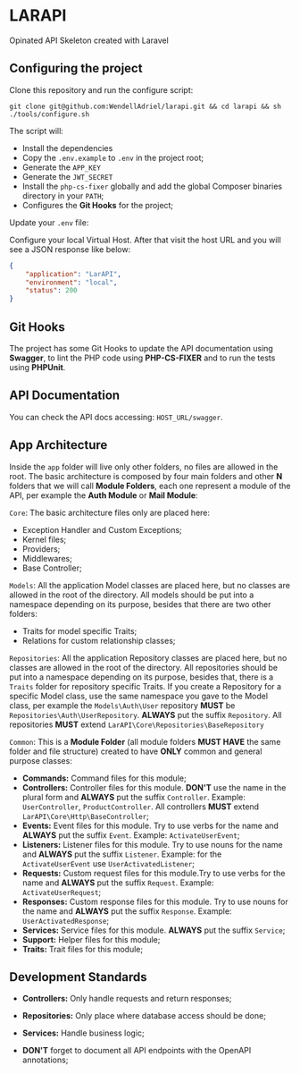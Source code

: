 # LARAPI

Opinated API Skeleton created with Laravel

## Configuring the project

Clone this repository and run the configure script:

```
git clone git@github.com:WendellAdriel/larapi.git && cd larapi && sh ./tools/configure.sh
```

The script will:
- Install the dependencies
- Copy the `.env.example` to `.env` in the project root;
- Generate the `APP_KEY`
- Generate the `JWT_SECRET`
- Install the `php-cs-fixer` globally and add the global Composer binaries directory in your `PATH`;
- Configures the **Git Hooks** for the project;

Update your `.env` file:

Configure your local Virtual Host. After that visit the host URL and you will see a JSON response like below:

```json
{
    "application": "LarAPI",
    "environment": "local",
    "status": 200
}
```

## Git Hooks

The project has some Git Hooks to update the API documentation using **Swagger**, to lint the PHP code using **PHP-CS-FIXER** and to run the tests using **PHPUnit**.

## API Documentation

You can check the API docs accessing: `HOST_URL/swagger`.

## App Architecture

Inside the `app` folder will live only other folders, no files are allowed in the root. The basic architecture is composed by four main folders and other **N** folders that we will call **Module Folders**, each one represent a module of the API, per example the **Auth Module** or **Mail Module**:

`Core`: The basic architecture files only are placed here:

- Exception Handler and Custom Exceptions;
- Kernel files;
- Providers;
- Middlewares;
- Base Controller;

`Models`: All the application Model classes are placed here, but no classes are allowed in the root of the directory. All models should be put into a namespace depending on its purpose, besides that there are two other folders:

- Traits for model specific Traits;
- Relations for custom relationship classes;

`Repositories`: All the application Repository classes are placed here, but no classes are allowed in the root of the directory. All repositories should be put into a namespace depending on its purpose, besides that, there is a `Traits` folder for repository specific Traits. If you create a Repository for a specific Model class, use the same namespace you gave to the Model class, per example the `Models\Auth\User` repository **MUST** be `Repositories\Auth\UserRepository`. **ALWAYS** put the suffix `Repository`. All repositories **MUST** extend `LarAPI\Core\Repositories\BaseRepository`

`Common`: This is a **Module Folder** (all module folders **MUST HAVE** the same folder and file structure) created to have **ONLY** common and general purpose classes:

- **Commands:** Command files for this module;
- **Controllers:** Controller files for this module. **DON'T** use the name in the plural form and **ALWAYS** put the suffix `Controller`. Example: `UserController`, `ProductController`. All controllers **MUST** extend `LarAPI\Core\Http\BaseController`;
- **Events:** Event files for this module. Try to use verbs for the name and **ALWAYS** put the suffix `Event`. Example: `ActivateUserEvent`;
- **Listeners:** Listener files for this module. Try to use nouns for the name and **ALWAYS** put the suffix `Listener`. Example: for the `ActivateUserEvent` use `UserActivatedListener`;
- **Requests:** Custom request files for this module.Try to use verbs for the name and **ALWAYS** put the suffix `Request`. Example: `ActivateUserRequest`;
- **Responses:** Custom response files for this module. Try to use nouns for the name and **ALWAYS** put the suffix `Response`. Example: `UserActivatedResponse`;
- **Services:** Service files for this module. **ALWAYS** put the suffix `Service`;
- **Support:** Helper files for this module;
- **Traits:** Trait files for this module;

## Development Standards

- **Controllers:** Only handle requests and return responses;

- **Repositories:** Only place where database access should be done;

- **Services:** Handle business logic;

- **DON'T** forget to document all API endpoints with the OpenAPI annotations;
